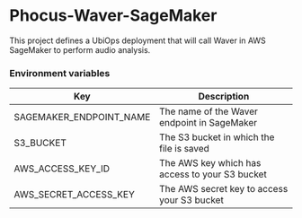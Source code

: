 # Phocus-Waver-SageMaker

This project defines a UbiOps deployment that will call Waver in AWS SageMaker to perform audio analysis.


### Environment variables

| Key                     | Description                                    |
|-------------------------|------------------------------------------------|
| SAGEMAKER_ENDPOINT_NAME | The name of the Waver endpoint in SageMaker    |
| S3_BUCKET               | The S3 bucket in which the file is saved       |
| AWS_ACCESS_KEY_ID       | The AWS key which has access to your S3 bucket |
| AWS_SECRET_ACCESS_KEY   | The AWS secret key to access your S3 bucket    |